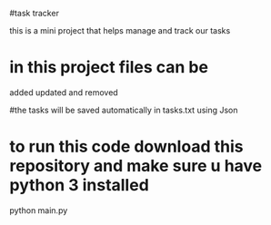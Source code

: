#task tracker 

this is a mini project that helps manage and track our tasks

# in this project files can be
  added
  updated and
  removed 
  
#the tasks will be saved automatically in tasks.txt using Json

# to run this code download this repository and make sure u have python 3 installed

python main.py
